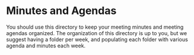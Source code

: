 # Minutes and Agendas

You should use this directory to keep your meeting minutes and meeting agendas organized.
The organization of this directory is up to you, but we suggest having a folder per week, and populating each folder with various agenda and minutes each week.
